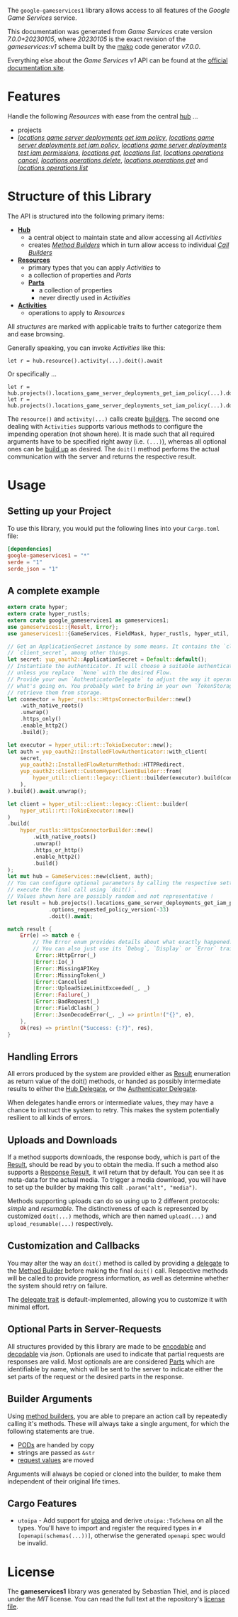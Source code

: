 <!---
DO NOT EDIT !
This file was generated automatically from 'src/generator/templates/api/README.md.mako'
DO NOT EDIT !
-->
The `google-gameservices1` library allows access to all features of the *Google Game Services* service.

This documentation was generated from *Game Services* crate version *7.0.0+20230105*, where *20230105* is the exact revision of the *gameservices:v1* schema built by the [mako](http://www.makotemplates.org/) code generator *v7.0.0*.

Everything else about the *Game Services* *v1* API can be found at the
[official documentation site](https://cloud.google.com/solutions/gaming/).
# Features

Handle the following *Resources* with ease from the central [hub](https://docs.rs/google-gameservices1/7.0.0+20230105/google_gameservices1/GameServices) ...

* projects
 * [*locations game server deployments get iam policy*](https://docs.rs/google-gameservices1/7.0.0+20230105/google_gameservices1/api::ProjectLocationGameServerDeploymentGetIamPolicyCall), [*locations game server deployments set iam policy*](https://docs.rs/google-gameservices1/7.0.0+20230105/google_gameservices1/api::ProjectLocationGameServerDeploymentSetIamPolicyCall), [*locations game server deployments test iam permissions*](https://docs.rs/google-gameservices1/7.0.0+20230105/google_gameservices1/api::ProjectLocationGameServerDeploymentTestIamPermissionCall), [*locations get*](https://docs.rs/google-gameservices1/7.0.0+20230105/google_gameservices1/api::ProjectLocationGetCall), [*locations list*](https://docs.rs/google-gameservices1/7.0.0+20230105/google_gameservices1/api::ProjectLocationListCall), [*locations operations cancel*](https://docs.rs/google-gameservices1/7.0.0+20230105/google_gameservices1/api::ProjectLocationOperationCancelCall), [*locations operations delete*](https://docs.rs/google-gameservices1/7.0.0+20230105/google_gameservices1/api::ProjectLocationOperationDeleteCall), [*locations operations get*](https://docs.rs/google-gameservices1/7.0.0+20230105/google_gameservices1/api::ProjectLocationOperationGetCall) and [*locations operations list*](https://docs.rs/google-gameservices1/7.0.0+20230105/google_gameservices1/api::ProjectLocationOperationListCall)




# Structure of this Library

The API is structured into the following primary items:

* **[Hub](https://docs.rs/google-gameservices1/7.0.0+20230105/google_gameservices1/GameServices)**
    * a central object to maintain state and allow accessing all *Activities*
    * creates [*Method Builders*](https://docs.rs/google-gameservices1/7.0.0+20230105/google_gameservices1/common::MethodsBuilder) which in turn
      allow access to individual [*Call Builders*](https://docs.rs/google-gameservices1/7.0.0+20230105/google_gameservices1/common::CallBuilder)
* **[Resources](https://docs.rs/google-gameservices1/7.0.0+20230105/google_gameservices1/common::Resource)**
    * primary types that you can apply *Activities* to
    * a collection of properties and *Parts*
    * **[Parts](https://docs.rs/google-gameservices1/7.0.0+20230105/google_gameservices1/common::Part)**
        * a collection of properties
        * never directly used in *Activities*
* **[Activities](https://docs.rs/google-gameservices1/7.0.0+20230105/google_gameservices1/common::CallBuilder)**
    * operations to apply to *Resources*

All *structures* are marked with applicable traits to further categorize them and ease browsing.

Generally speaking, you can invoke *Activities* like this:

```Rust,ignore
let r = hub.resource().activity(...).doit().await
```

Or specifically ...

```ignore
let r = hub.projects().locations_game_server_deployments_get_iam_policy(...).doit().await
let r = hub.projects().locations_game_server_deployments_set_iam_policy(...).doit().await
```

The `resource()` and `activity(...)` calls create [builders][builder-pattern]. The second one dealing with `Activities`
supports various methods to configure the impending operation (not shown here). It is made such that all required arguments have to be
specified right away (i.e. `(...)`), whereas all optional ones can be [build up][builder-pattern] as desired.
The `doit()` method performs the actual communication with the server and returns the respective result.

# Usage

## Setting up your Project

To use this library, you would put the following lines into your `Cargo.toml` file:

```toml
[dependencies]
google-gameservices1 = "*"
serde = "1"
serde_json = "1"
```

## A complete example

```Rust
extern crate hyper;
extern crate hyper_rustls;
extern crate google_gameservices1 as gameservices1;
use gameservices1::{Result, Error};
use gameservices1::{GameServices, FieldMask, hyper_rustls, hyper_util, yup_oauth2};

// Get an ApplicationSecret instance by some means. It contains the `client_id` and
// `client_secret`, among other things.
let secret: yup_oauth2::ApplicationSecret = Default::default();
// Instantiate the authenticator. It will choose a suitable authentication flow for you,
// unless you replace  `None` with the desired Flow.
// Provide your own `AuthenticatorDelegate` to adjust the way it operates and get feedback about
// what's going on. You probably want to bring in your own `TokenStorage` to persist tokens and
// retrieve them from storage.
let connector = hyper_rustls::HttpsConnectorBuilder::new()
    .with_native_roots()
    .unwrap()
    .https_only()
    .enable_http2()
    .build();

let executor = hyper_util::rt::TokioExecutor::new();
let auth = yup_oauth2::InstalledFlowAuthenticator::with_client(
    secret,
    yup_oauth2::InstalledFlowReturnMethod::HTTPRedirect,
    yup_oauth2::client::CustomHyperClientBuilder::from(
        hyper_util::client::legacy::Client::builder(executor).build(connector),
    ),
).build().await.unwrap();

let client = hyper_util::client::legacy::Client::builder(
    hyper_util::rt::TokioExecutor::new()
)
.build(
    hyper_rustls::HttpsConnectorBuilder::new()
        .with_native_roots()
        .unwrap()
        .https_or_http()
        .enable_http2()
        .build()
);
let mut hub = GameServices::new(client, auth);
// You can configure optional parameters by calling the respective setters at will, and
// execute the final call using `doit()`.
// Values shown here are possibly random and not representative !
let result = hub.projects().locations_game_server_deployments_get_iam_policy("resource")
             .options_requested_policy_version(-33)
             .doit().await;

match result {
    Err(e) => match e {
        // The Error enum provides details about what exactly happened.
        // You can also just use its `Debug`, `Display` or `Error` traits
         Error::HttpError(_)
        |Error::Io(_)
        |Error::MissingAPIKey
        |Error::MissingToken(_)
        |Error::Cancelled
        |Error::UploadSizeLimitExceeded(_, _)
        |Error::Failure(_)
        |Error::BadRequest(_)
        |Error::FieldClash(_)
        |Error::JsonDecodeError(_, _) => println!("{}", e),
    },
    Ok(res) => println!("Success: {:?}", res),
}

```
## Handling Errors

All errors produced by the system are provided either as [Result](https://docs.rs/google-gameservices1/7.0.0+20230105/google_gameservices1/common::Result) enumeration as return value of
the doit() methods, or handed as possibly intermediate results to either the
[Hub Delegate](https://docs.rs/google-gameservices1/7.0.0+20230105/google_gameservices1/common::Delegate), or the [Authenticator Delegate](https://docs.rs/yup-oauth2/*/yup_oauth2/trait.AuthenticatorDelegate.html).

When delegates handle errors or intermediate values, they may have a chance to instruct the system to retry. This
makes the system potentially resilient to all kinds of errors.

## Uploads and Downloads
If a method supports downloads, the response body, which is part of the [Result](https://docs.rs/google-gameservices1/7.0.0+20230105/google_gameservices1/common::Result), should be
read by you to obtain the media.
If such a method also supports a [Response Result](https://docs.rs/google-gameservices1/7.0.0+20230105/google_gameservices1/common::ResponseResult), it will return that by default.
You can see it as meta-data for the actual media. To trigger a media download, you will have to set up the builder by making
this call: `.param("alt", "media")`.

Methods supporting uploads can do so using up to 2 different protocols:
*simple* and *resumable*. The distinctiveness of each is represented by customized
`doit(...)` methods, which are then named `upload(...)` and `upload_resumable(...)` respectively.

## Customization and Callbacks

You may alter the way an `doit()` method is called by providing a [delegate](https://docs.rs/google-gameservices1/7.0.0+20230105/google_gameservices1/common::Delegate) to the
[Method Builder](https://docs.rs/google-gameservices1/7.0.0+20230105/google_gameservices1/common::CallBuilder) before making the final `doit()` call.
Respective methods will be called to provide progress information, as well as determine whether the system should
retry on failure.

The [delegate trait](https://docs.rs/google-gameservices1/7.0.0+20230105/google_gameservices1/common::Delegate) is default-implemented, allowing you to customize it with minimal effort.

## Optional Parts in Server-Requests

All structures provided by this library are made to be [encodable](https://docs.rs/google-gameservices1/7.0.0+20230105/google_gameservices1/common::RequestValue) and
[decodable](https://docs.rs/google-gameservices1/7.0.0+20230105/google_gameservices1/common::ResponseResult) via *json*. Optionals are used to indicate that partial requests are responses
are valid.
Most optionals are are considered [Parts](https://docs.rs/google-gameservices1/7.0.0+20230105/google_gameservices1/common::Part) which are identifiable by name, which will be sent to
the server to indicate either the set parts of the request or the desired parts in the response.

## Builder Arguments

Using [method builders](https://docs.rs/google-gameservices1/7.0.0+20230105/google_gameservices1/common::CallBuilder), you are able to prepare an action call by repeatedly calling it's methods.
These will always take a single argument, for which the following statements are true.

* [PODs][wiki-pod] are handed by copy
* strings are passed as `&str`
* [request values](https://docs.rs/google-gameservices1/7.0.0+20230105/google_gameservices1/common::RequestValue) are moved

Arguments will always be copied or cloned into the builder, to make them independent of their original life times.

[wiki-pod]: http://en.wikipedia.org/wiki/Plain_old_data_structure
[builder-pattern]: http://en.wikipedia.org/wiki/Builder_pattern
[google-go-api]: https://github.com/google/google-api-go-client

## Cargo Features

* `utoipa` - Add support for [utoipa](https://crates.io/crates/utoipa) and derive `utoipa::ToSchema` on all
the types. You'll have to import and register the required types in `#[openapi(schemas(...))]`, otherwise the
generated `openapi` spec would be invalid.


# License
The **gameservices1** library was generated by Sebastian Thiel, and is placed
under the *MIT* license.
You can read the full text at the repository's [license file][repo-license].

[repo-license]: https://github.com/Byron/google-apis-rsblob/main/LICENSE.md


